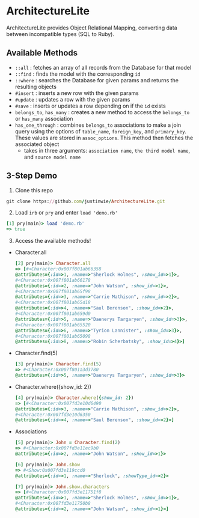 # ArchitectureLite

ArchitectureLite provides Object Relational Mapping, converting data between incompatible types (SQL to Ruby).

## Available Methods

- `::all` : fetches an array of all records from the Database for that model
-  `::find` : finds the model with the corresponding `id`
- `::where` : searches the Database for given params and returns the resulting objects
-  `#insert` : inserts a new row with the given params
-  `#update` : updates a row with the given params
-  `#save` : inserts or updates a row depending on if the `id` exists
- `belongs_to`, `has_many` : creates a new method to access the `belongs_to` or `has_many` association
- `has_one_through` : combines `belongs_to` associations to make a join query using the options of `table_name`, `foreign_key`, and `primary_key`. These values are stored in `assoc_options`. This method then fetches the associated object
    + takes in three arguments: `association name`, `the third model name`, and `source model name`

## 3-Step Demo

1. Clone this repo
  ```ruby
  git clone https://github.com/justinwie/ArchitectureLite.git
  ```

2. Load `irb` or `pry` and enter `load 'demo.rb'`
  ```ruby
  [1] pry(main)> load 'demo.rb'
  => true
  ```

3. Access the available methods!
  - Character.all

    ```ruby
    [2] pry(main)> Character.all
    => [#<Character:0x007f801ab66358
    @attributes={:id=>1, :name=>"Sherlock Holmes", :show_id=>1}>,
    #<Character:0x007f801ab66178
    @attributes={:id=>2, :name=>"John Watson", :show_id=>1}>,
    #<Character:0x007f801ab65f98
    @attributes={:id=>3, :name=>"Carrie Mathison", :show_id=>2}>,
    #<Character:0x007f801ab65d18
    @attributes={:id=>4, :name=>"Saul Berenson", :show_id=>2}>,
    #<Character:0x007f801ab659d0
    @attributes={:id=>5, :name=>"Daenerys Targaryen", :show_id=>3}>,
    #<Character:0x007f801ab65520
    @attributes={:id=>6, :name=>"Tyrion Lannister", :show_id=>3}>,
    #<Character:0x007f801ab65098
    @attributes={:id=>8, :name=>"Robin Scherbatsky", :show_id=>4}>]
    ```

  - Character.find(5)

    ```ruby
    [3] pry(main)> Character.find(5)
    => #<Character:0x007f801a3d3780
    @attributes={:id=>5, :name=>"Daenerys Targaryen", :show_id=>3}>
    ```

  - Character.where({show_id: 2})

    ```ruby
    [4] pry(main)> Character.where({show_id: 2})
    => [#<Character:0x007fd3e10d6490
    @attributes={:id=>3, :name=>"Carrie Mathison", :show_id=>2}>,
    #<Character:0x007fd3e10d6350
    @attributes={:id=>4, :name=>"Saul Berenson", :show_id=>2}>]
    ```

  - Associations

    ```ruby
    [5] pry(main)> John = Character.find(2)
    => #<Character:0x007fd3e11ec9b0
    @attributes={:id=>2, :name=>"John Watson", :show_id=>1}>

    [6] pry(main)> John.show
    => #<Show:0x007fd3e119ccd0
    @attributes={:id=>1, :name=>"Sherlock", :showType_id=>2}>

    [7] pry(main)> John.show.characters
    => [#<Character:0x007fd3e11751f8
    @attributes={:id=>1, :name=>"Sherlock Holmes", :show_id=>1}>,
    #<Character:0x007fd3e11750b8
    @attributes={:id=>2, :name=>"John Watson", :show_id=>1}>]
    ```
